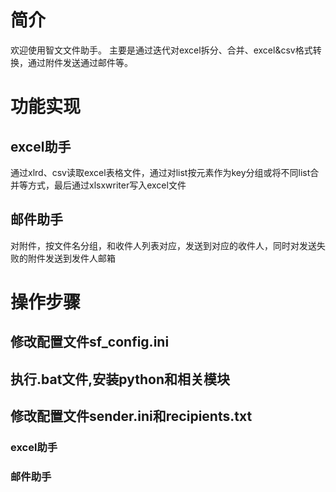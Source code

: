 # 简介
欢迎使用智文文件助手。
主要是通过迭代对excel拆分、合并、excel&csv格式转换，通过附件发送通过邮件等。
# 功能实现
## excel助手
通过xlrd、csv读取excel表格文件，通过对list按元素作为key分组或将不同list合并等方式，最后通过xlsxwriter写入excel文件
## 邮件助手
对附件，按文件名分组，和收件人列表对应，发送到对应的收件人，同时对发送失败的附件发送到发件人邮箱
# 操作步骤
## 修改配置文件sf_config.ini
## 执行.bat文件,安装python和相关模块
## 修改配置文件sender.ini和recipients.txt
### excel助手
### 邮件助手
